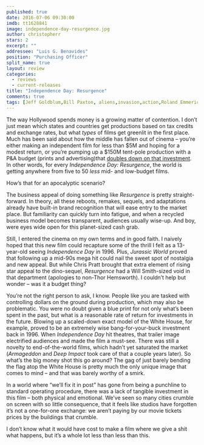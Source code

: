 ```yaml
---
published: true
date: 2016-07-06 09:30:00
imdb: tt1628841
image: independence-day-resurgence.jpg
author: christopherr
stars: 2
excerpt: ""
addressee: "Luis G. Benavides"
position: "Purchasing Officer"
split_name: true
layout: review
categories: 
  - reviews
  - current-releases
title: "Independence Day: Resurgence"
comments: true
tags: [Jeff Goldblum,Bill Paxton, aliens,invasion,action,Roland Emmerich]
---
```

The way Hollywood spends money is a growing matter of contention. I don’t just mean which states and countries get productions based on tax credits and exchange rates, but what _types_ of films get greenlit in the first place. Much has been said about how the middle has fallen out of cinema – you’re either making an independent film for less than $5M and hoping for a modest return, or you’re pumping up a $150M tent-pole production with a P&A budget (prints and advertising)that [doubles down on that investment](). In other words, for every _Independence Day: Resurgence_, the world is getting anywhere from five to 50 _less_ mid- and low-budget films. 

How’s that for an apocalyptic scenario?

The business appeal of doing something like _Resurgence_ is pretty straight-forward. In theory, all these reboots, remakes, sequels, and adaptations already have built-in brand recognition that will ease entry to the market place. But familiarity can quickly turn into fatigue, and when a recycled business model becomes transparent, audiences usually wise-up. And boy, were eyes wide open for this planet-sized cash grab.

Still, I entered the cinema on my own terms and in good faith. I naively hoped that this new film could recapture some of the thrill I felt as a 13-year-old seeing _Independence Day_ in 1996. Plus, _Jurassic World_ proved that following up a mid-90s mega hit could nail the sweet spot of nostalgia and new appeal. But while Chris Pratt brought that extra element of rising star appeal to the dino-sequel, _Resurgence_ had a Will Smith-sized void in that department (apologies to non-Thor Hemsworth). I couldn’t help but wonder – was it a budget thing?  

You’re not the right person to ask, I know. People like you are tasked with controlling dollars on the ground during production, which may also be problematic. You were no doubt given a blue print for not only what’s been spent in the past, but what is a reasonable rate of return for investments in the future. Blowing up a scaled-down exact model of the White House, for example, proved to be an extremely wise bang-for-your-buck investment back in 1996. When _Independence Day_ hit theatres, that trailer image electrified audiences and made the film a must-see. There was still a novelty to end-of-the-world films, which hadn’t yet saturated the market (_Armageddon_ and _Deep Impact_ took care of that a couple years later). So what’s the big money shot this go around? The gag of just barely bending the flag atop the White House is pretty much the only unique image that comes to mind – and that was barely worthy of a smirk. 

In a world where “we’ll fix it in post” has gone from being a punchline to standard operating procedure, there was a lack of tangible investment in this film – both physical and emotional. We’ve seen so many cities crumble on screen with so little consequence, that it feels like studios have forgotten it’s not a one-for-one exchange: we aren’t paying by our movie tickets prices by the buildings that crumble. 

I don’t know what it would have cost to make a film where we give a shit what happens, but it’s a whole lot less than less than this.